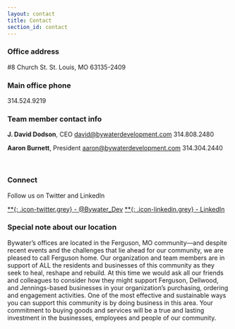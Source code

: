 ```yaml
---
layout: contact
title: Contact
section_id: contact
---
```


### Office address

#8 Church St.
St. Louis, MO 63135-2409

### Main office phone

314.524.9219

### Team member contact info

**J. David Dodson**, CEO
[david@bywaterdevelopment.com](mailto:david@bywaterdevelopment.com)
314.808.2480

**Aaron Burnett**, President
[aaron@bywaterdevelopment.com](mailto:aaron@bywaterdevelopment.com)
314.304.2440

&nbsp;

### Connect

Follow us on Twitter and LinkedIn

[**{: .icon-twitter.grey} - @Bywater_Dev]({{site.data.contact.twitter}})
[**{: .icon-linkedin.grey} - LinkedIn]({{site.data.contact.linkedIn}})

### Special note about our location

Bywater’s offices are located in the Ferguson, MO community—and despite recent events and the challenges that lie ahead for our community, we are pleased to call Ferguson home. Our organization and team members are in support of ALL the residents and businesses of this community as they seek to heal, reshape and rebuild. At this time we would ask all our friends and colleagues to consider how they might support Ferguson, Dellwood, and Jennings-based businesses in your organization’s purchasing, ordering and engagement activities. One of the most effective and sustainable ways you can support this community is by doing business in this area. Your commitment to buying goods and services will be a true and lasting investment in the businesses, employees and people of our community.